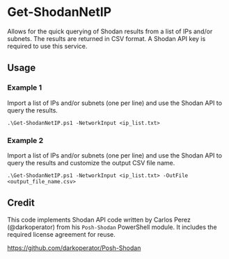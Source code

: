 # Get-ShodanNetIP
Allows for the quick querying of Shodan results from a list of IPs and/or subnets.  The results are returned in CSV format.  A Shodan API key is required to use this service.

## Usage
### Example 1
Import a list of IPs and/or subnets (one per line) and use the Shodan API to query the results.

`.\Get-ShodanNetIP.ps1 -NetworkInput <ip_list.txt>`

### Example 2
Import a list of IPs and/or subnets (one per line) and use the Shodan API to query the results and customize the output CSV file name.

`.\Get-ShodanNetIP.ps1 -NetworkInput <ip_list.txt> -OutFile <output_file_name.csv>`

## Credit
This code implements Shodan API code written by Carlos Perez (@darkoperator) from his `Posh-Shodan` PowerShell module.  It includes the required license agreement for reuse.

https://github.com/darkoperator/Posh-Shodan
